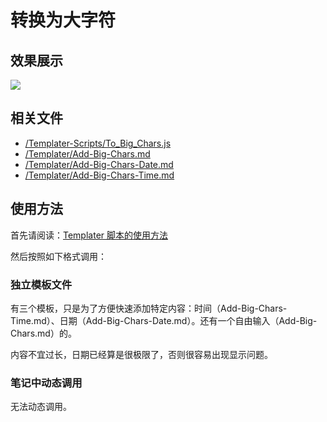 # 转换为大字符

## 效果展示

![](To-Big-Chars.png)

## 相关文件

- [/Templater-Scripts/To_Big_Chars.js](../../Templater-Scripts/To_Big_Chars.js)
- [/Templater/Add-Big-Chars.md](../../Templater/Add-Big-Chars.md)
- [/Templater/Add-Big-Chars-Date.md](../../Templater/Add-Big-Chars-Date.md)
- [/Templater/Add-Big-Chars-Time.md](../../Templater/Add-Big-Chars-Time.md)
## 使用方法

首先请阅读：[Templater 脚本的使用方法](../Usages/How-to-Use-Templater-Script.md)

然后按照如下格式调用：

### 独立模板文件

有三个模板，只是为了方便快速添加特定内容：时间（Add-Big-Chars-Time.md）、日期（Add-Big-Chars-Date.md）。还有一个自由输入（Add-Big-Chars.md）的。

内容不宜过长，日期已经算是很极限了，否则很容易出现显示问题。

### 笔记中动态调用

无法动态调用。